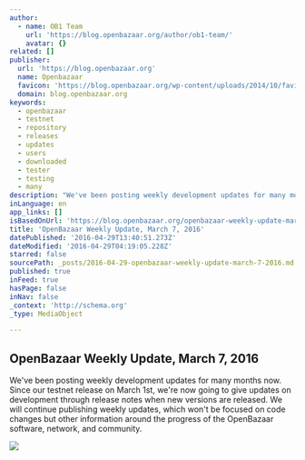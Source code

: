```yaml
---
author:
  - name: OB1 Team
    url: 'https://blog.openbazaar.org/author/ob1-team/'
    avatar: {}
related: []
publisher:
  url: 'https://blog.openbazaar.org'
  name: Openbazaar
  favicon: 'https://blog.openbazaar.org/wp-content/uploads/2014/10/favicon.png'
  domain: blog.openbazaar.org
keywords:
  - openbazaar
  - testnet
  - repository
  - releases
  - updates
  - users
  - downloaded
  - tester
  - testing
  - many
description: "We've been posting weekly development updates for many months now. Since our testnet release on March 1st, we're now going to give updates on development through release notes when new versions are released. We will continue publishing weekly updates, which won't be focused on code changes but other information around the progress of the OpenBazaar software, network, and community."
inLanguage: en
app_links: []
isBasedOnUrl: 'https://blog.openbazaar.org/openbazaar-weekly-update-march-7-2016/'
title: 'OpenBazaar Weekly Update, March 7, 2016'
datePublished: '2016-04-29T13:40:51.273Z'
dateModified: '2016-04-29T04:19:05.228Z'
starred: false
sourcePath: _posts/2016-04-29-openbazaar-weekly-update-march-7-2016.md
published: true
inFeed: true
hasPage: false
inNav: false
_context: 'http://schema.org'
_type: MediaObject

---
```

<article style=""><h1>OpenBazaar Weekly Update, March 7, 2016</h1><p>We've been posting weekly development updates for many months now. Since our testnet release on March 1st, we're now going to give updates on development through release notes when new versions are released. We will continue publishing weekly updates, which won't be focused on code changes but other information around the progress of the OpenBazaar software, network, and community.</p><img src="https://blog.openbazaar.org/wp-content/uploads/2014/10/logo21.png" /></article>